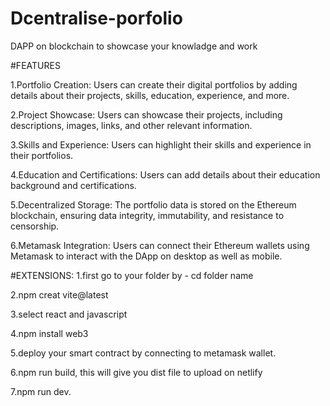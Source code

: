 # Dcentralise-porfolio
DAPP on blockchain to showcase your knowladge and work


#FEATURES

1.Portfolio Creation: Users can create their digital portfolios by adding details about their projects, skills, education, experience, and more.

2.Project Showcase: Users can showcase their projects, including descriptions, images, links, and other relevant information.

3.Skills and Experience: Users can highlight their skills and experience in their portfolios.

4.Education and Certifications: Users can add details about their education background and certifications.

5.Decentralized Storage: The portfolio data is stored on the Ethereum blockchain, ensuring data integrity, immutability, and resistance to censorship.

6.Metamask Integration: Users can connect their Ethereum wallets using Metamask to interact with the DApp on desktop as well as mobile.

#EXTENSIONS:
1.first go to your folder by - cd folder name

2.npm creat vite@latest

3.select react and javascript

4.npm install web3

5.deploy your smart contract by connecting to metamask wallet.

6.npm run build, this will give you dist file to upload on netlify

7.npm run dev.

